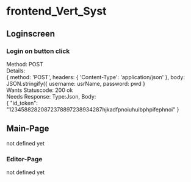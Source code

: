 # frontend_Vert_Syst

## Loginscreen

### Login on button click
Method: POST\
Details:    
    {
		method: 'POST',
		headers: {
			'Content-Type': 'application/json'
		},
		body: JSON.stringify({
			username: usrName,
			password: pwd
		}\
Wants Statuscode: 200 ok\
Needs Response: Type:Json, Body:\
    {
     "id_token": "12345882820872378897238934287hjkadfpnoiuhuibphpifephnoi"
    }
    
## Main-Page

not defined yet

### Editor-Page

not defined yet
  
